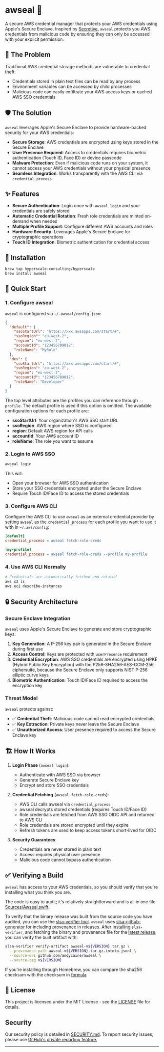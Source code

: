 # awseal 🔐

A secure AWS credential manager that protects your AWS credentials using
Apple's Secure Enclave. Inspired by
[Secretive](https://github.com/maxgoedjen/secretive), `awseal` protects you AWS
credentials from malicious code by ensuring they can only be accessed with your
explicit permission.

## 🚨 The Problem

Traditional AWS credential storage methods are vulnerable to credential theft:

- Credentials stored in plain text files can be read by any process
- Environment variables can be accessed by child processes
- Malicious code can easily exfiltrate your AWS access keys or cached AWS SSO credentials

## 🛡️ The Solution

`awseal` leverages Apple's Secure Enclave to provide hardware-backed security
for your AWS credentials:

- **Secure Storage**: AWS credentials are encrypted using keys stored in the
Secure Enclave
- **User Presence Required**: Access to credentials requires biometric
authentication (Touch ID, Face ID) or device passcode
- **Malware Protection**: Even if malicious code runs on your system, it cannot
access your AWS credentials without your physical presence
- **Seamless Integration**: Works transparently with the AWS CLI via `credential_process`

## ✨ Features

- **Secure Authentication**: Login once with `awseal login` and your
credentials are safely stored
- **Automatic Credential Rotation**: Fresh role credentials are minted
on-demand when needed
- **Multiple Profile Support**: Configure different AWS accounts and roles
- **Hardware Security**: Leverages Apple's Secure Enclave for cryptographic operations
- **Touch ID Integration**: Biometric authentication for credential access

## 🚀 Installation

```bash
brew tap hyperscale-consulting/hyperscale
brew install awseal
```

## 📖 Quick Start

### 1. Configure awseal

`awseal` is configured via `~/.awseal/config.json`:

```json
{
  "default": {
    "ssoStartUrl": "https://xxx.awsapps.com/start/#",
    "ssoRegion": "eu-west-2",
    "region": "eu-west-2",
    "accountId": "123456789012",
    "roleName": "MyRole"
  },
  "dev": {
    "ssoStartUrl": "https://xxx.awsapps.com/start/#",
    "ssoRegion": "eu-west-2",
    "region": "eu-west-2",
    "accountId": "123456789012",
    "roleName": "Developer"
  }
}
```

The top level attributes are the profiles you can reference through
`--profile`. The default profile is used if this option is omitted. The
available configuration options for each profile are:

- **ssoStartUrl**: Your organization's AWS SSO start URL
- **ssoRegion**: AWS region where SSO is configured
- **region**: Default AWS region for API calls
- **accountId**: Your AWS account ID
- **roleName**: The role you want to assume

### 2. Login to AWS SSO

```bash
awseal login
```

This will:

- Open your browser for AWS SSO authentication
- Store your SSO credentials encrypted under the Secure Enclave
- Require Touch ID/Face ID to access the stored credentials

### 3. Configure AWS CLI

Configure the AWS CLI to use `awseal` as an external credential provider by
setting `awseal` as the `credential_process` for each profile you want to use
it with in `~/.aws/config`:

```ini
[default]
credential_process = awseal fetch-role-creds

[my-profile]
credential_process = awseal fetch-role-creds --profile my-profile
```

### 4. Use AWS CLI Normally

```bash
# Credentials are automatically fetched and rotated
aws s3 ls
aws ec2 describe-instances
```

## 🔒 Security Architecture

### Secure Enclave Integration

`awseal` uses Apple's Secure Enclave to generate and store cryptographic keys:

1. **Key Generation**: A P-256 key pair is generated in the Secure Enclave
   during first use
2. **Access Control**: Keys are protected with `userPresence` requirement
3. **Credential Encryption**: AWS SSO credentials are encrypted using HPKE
   (Hybrid Public Key Encryption) with the P256-SHA256-AES-GCM-256 ciphersuite,
because the Secure Enclave only supports NIST P-256 elliptic curve keys
4. **Biometric Authentication**: Touch ID/Face ID required to access the
   encryption key

### Threat Model

`awseal` protects against:

- ✅ **Credential Theft**: Malicious code cannot read encrypted credentials
- ✅ **Key Extraction**: Private keys never leave the Secure Enclave
- ✅ **Unauthorized Access**: User presence required to access the Secure
Enclave key

## 🏗️ How It Works

1. **Login Phase** (`awseal login`):
   - Authenticate with AWS SSO via browser
   - Generate Secure Enclave key
   - Encrypt and store SSO credentials

2. **Credential Fetching** (`awseal fetch-role-creds`):
   - AWS CLI calls awseal via `credential_process`
   - awseal decrypts stored credentials (requires Touch ID/Face ID)
   - Role credentials are fetched from AWS SSO OIDC API and returned to AWS CLI
   - Role credentials are stored encrypted until they expire
   - Refresh tokens are used to keep access tokens short-lived for OIDC

3. **Security Guarantees**:
   - Credentials are never stored in plain text
   - Access requires physical user presence
   - Malicious code cannot bypass authentication

## ✅ Verifying a Build

`awseal` has access to your AWS credentials, so you should verify that you're
installing what you think you are.

The code is easy to audit; it's relatively straightforward and is all in one
file: [Sources/Awseal.swift](Sources/Awseal/Awseal.swift).

To verify that the binary release was built from the source code you have
audited, you can use the [slsa-verifier
tool](https://github.com/slsa-framework/slsa-verifier). `awseal` uses
[slsa-github-generator](https://github.com/slsa-framework/slsa-github-generator/tree/main)
for including provenance in releases. After
[installing](https://github.com/slsa-framework/slsa-verifier#installation)
`slsa-verifier`, and fetching the binary and provenance file for the [latest
release](https://github.com/hyperscale-consulting/awseal/releases/latest), you
can verify the built artifact with:

```bash
slsa-verifier verify-artifact awseal-v${VERSION}.tar.gz \
  --provenance-path awseal-v${VERSION}.tar.gz.intoto.jsonl \
  --source-uri github.com/andycaine/awseal \
  --source-tag v${VERSION}
```

If you're installing through Homebrew, you can compare the sha256 checksum with
the checksum in
[formula](https://github.com/hyperscale-consulting/homebrew-hyperscale/blob/main/Formula/awseal.rb)

## 📄 License

This project is licensed under the MIT License - see the [LICENSE](LICENSE)
file for details.

## Security

Our security policy is detailed in [SECURITY.md](SECURITY.md). To report
security issues, please use [GitHub's private reporting
feature.](https://docs.github.com/en/code-security/security-advisories/guidance-on-reporting-and-writing-information-about-vulnerabilities/privately-reporting-a-security-vulnerability#privately-reporting-a-security-vulnerability)

---
